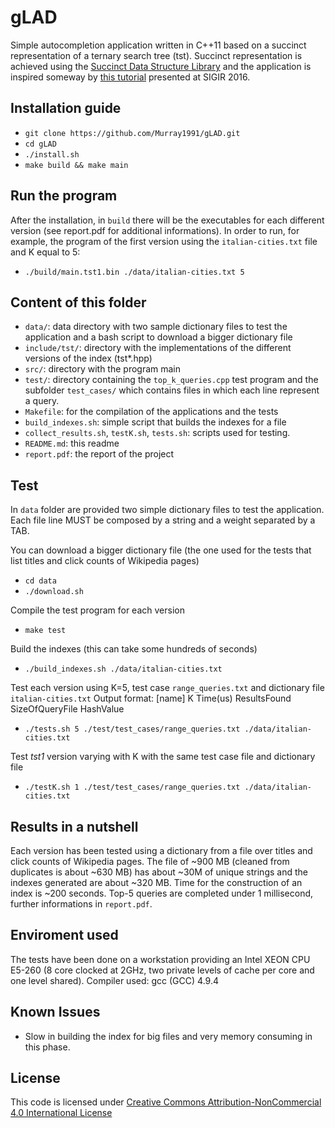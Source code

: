 # gLAD
Simple autocompletion application written in C++11 based on a succinct representation of a ternary search tree (tst). Succinct representation is achieved using the [Succinct Data Structure Library](https://github.com/simongog/sdsl-lite) and the application is inspired someway by [this tutorial](https://github.com/simongog/sigir16-topkcomplete) presented at SIGIR 2016.

## Installation guide
* `git clone https://github.com/Murray1991/gLAD.git`
* `cd gLAD`
* `./install.sh`
* `make build && make main`

## Run the program
After the installation, in `build` there will be the executables for each different version (see report.pdf for additional informations).
In order to run, for example, the program of the first version using the `italian-cities.txt` file and K equal to 5:
* `./build/main.tst1.bin ./data/italian-cities.txt 5`

## Content of this folder
* `data/`: data directory with two sample dictionary files to test the application and a bash script to download a bigger dictionary file
* `include/tst/`: directory with the implementations of the different versions of the index (tst*.hpp)
* `src/`: directory with the program main
* `test/`: directory containing the `top_k_queries.cpp` test program and the subfolder `test_cases/` which contains files in which each line represent a query.
* `Makefile`: for the compilation of the applications and the tests
* `build_indexes.sh`: simple script that builds the indexes for a file
* `collect_results.sh`, `testK.sh`, `tests.sh`: scripts used for testing.
* `README.md`: this readme
* `report.pdf`: the report of the project

## Test
In `data` folder are provided two simple dictionary files to test the application. 
Each file line MUST be composed by a string and a weight separated by a TAB. 

You can download a bigger dictionary file (the one used for the tests that list titles and click counts of Wikipedia pages)
* `cd data`
* `./download.sh`

Compile the test program for each version
* `make test`

Build the indexes (this can take some hundreds of seconds)
* `./build_indexes.sh ./data/italian-cities.txt`

Test each version using K=5, test case `range_queries.txt` and dictionary file `italian-cities.txt`
Output format: [name] K  Time(us)  ResultsFound  SizeOfQueryFile  HashValue
* `./tests.sh 5 ./test/test_cases/range_queries.txt ./data/italian-cities.txt`

Test *tst1* version varying with K with the same test case file and dictionary file
* `./testK.sh 1 ./test/test_cases/range_queries.txt ./data/italian-cities.txt`

## Results in a nutshell
Each version has been tested using a dictionary from a file over titles and click counts of Wikipedia pages. The file of ~900 MB (cleaned from duplicates is about ~630 MB) has about ~30M of unique strings and the indexes generated are about ~320 MB. Time for the construction of an index is ~200 seconds. Top-5 queries are completed under 1 millisecond, further informations in `report.pdf`.

## Enviroment used
The tests have been done on a workstation providing an Intel XEON CPU E5-260 (8 core clocked at 2GHz, two private levels of cache per core and one level shared). Compiler used: gcc (GCC) 4.9.4

## Known Issues
* Slow in building the index for big files and very memory consuming in this phase.

## License
This code is licensed under [Creative Commons Attribution-NonCommercial 4.0 International License](https://creativecommons.org/licenses/by-nc/4.0/)
